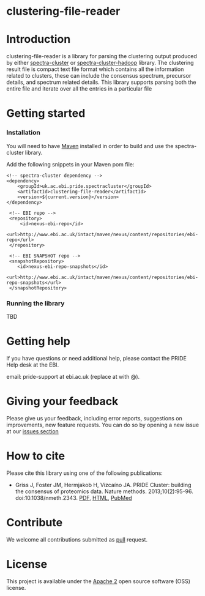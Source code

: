 # clustering-file-reader

# Introduction
clustering-file-reader is a library for parsing the clustering output produced by either [spectra-cluster](https://github.com/spectra-cluster/spectra-cluster) or [spectra-cluster-hadoop](https://github.com/spectra-cluster/spectra-cluster-hadoop) library.
The clustering result file is compact text file format which contains all the information related to clusters, these can include the consensus spectrum, precursor details, and spectrum related details.
This library supports parsing both the entire file and iterate over all the entries in a particular file

# Getting started

### Installation
You will need to have [Maven](http://maven.apache.org/) installed in order to build and use the spectra-cluster library.

Add the following snippets in your Maven pom file:

```maven
<!-- spectra-cluster dependency -->
<dependency>
    <groupId>uk.ac.ebi.pride.spectracluster</groupId>
    <artifactId>clustering-file-reader</artifactId>
    <version>${current.version}</version>
</dependency>
```

```maven
 <!-- EBI repo -->
 <repository>
     <id>nexus-ebi-repo</id>
     <url>http://www.ebi.ac.uk/intact/maven/nexus/content/repositories/ebi-repo</url>
 </repository>

 <!-- EBI SNAPSHOT repo -->
 <snapshotRepository>
    <id>nexus-ebi-repo-snapshots</id>
    <url>http://www.ebi.ac.uk/intact/maven/nexus/content/repositories/ebi-repo-snapshots</url>
 </snapshotRepository>
```

### Running the library
TBD

# Getting help
If you have questions or need additional help, please contact the PRIDE Help desk at the EBI.

email: pride-support at ebi.ac.uk (replace at with @).

# Giving your feedback
Please give us your feedback, including error reports, suggestions on improvements, new feature requests. You can do so by opening a new issue at our [issues section](https://github.com/spectra-cluster/spectra-cluster/issues) 

# How to cite
Please cite this library using one of the following publications:
- Griss J, Foster JM, Hermjakob H, Vizcaíno JA. PRIDE Cluster: building the consensus of proteomics data. Nature methods. 2013;10(2):95-96. doi:10.1038/nmeth.2343. [PDF](http://www.nature.com/nmeth/journal/v10/n2/pdf/nmeth.2343.pdf),  [HTML](http://www.nature.com/nmeth/journal/v10/n2/full/nmeth.2343.html),  [PubMed](http://www.ncbi.nlm.nih.gov/pmc/articles/PMC3667236/)

# Contribute
We welcome all contributions submitted as [pull](https://help.github.com/articles/using-pull-requests/) request.

# License
This project is available under the [Apache 2](http://www.apache.org/licenses/LICENSE-2.0.html) open source software (OSS) license.
